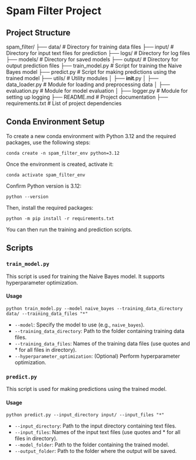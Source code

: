 # Spam Filter Project

## Project Structure

spam_filter/
├── data/ # Directory for training data files
├── input/ # Directory for input text files for prediction
├── logs/ # Directory for log files
├── models/ # Directory for saved models
├── output/ # Directory for output prediction files
├── train_model.py # Script for training the Naive Bayes model
├── predict.py # Script for making predictions using the trained model
├── utils/ # Utility modules
│   ├── __init__.py
│   ├── data_loader.py # Module for loading and preprocessing data
│   ├── evaluation.py # Module for model evaluation
│   ├── logger.py # Module for setting up logging
├── README.md # Project documentation
├── requirements.txt # List of project dependencies

## Conda Environment Setup

To create a new conda environment with Python 3.12 and the required packages, use the following steps:

```shell
conda create -n spam_filter_env python=3.12
```

Once the environment is created, activate it:

```shell
conda activate spam_filter_env
```

Confirm Python version is 3.12:

```shell
python --version
```

Then, install the required packages:

```shell
python -m pip install -r requirements.txt
```

You can then run the training and prediction scripts.

## Scripts

### `train_model.py`

This script is used for training the Naive Bayes model. It supports hyperparameter optimization.

#### Usage

```shell
python train_model.py --model naive_bayes --training_data_directory data/ --training_data_files "*"
```

- `--model`: Specify the model to use (e.g., `naive_bayes`).
- `--training_data_directory`: Path to the folder containing training data files.
- `--training_data_files`: Names of the training data files (use quotes and * for all files in directory).
- `--hyperparameter_optimization`: (Optional) Perform hyperparameter optimization.

### `predict.py`

This script is used for making predictions using the trained model.

#### Usage

```shell
python predict.py --input_directory input/ --input_files "*"
```

- `--input_directory`: Path to the input directory containing text files.
- `--input_files`: Names of the input text files (use quotes and * for all files in directory).
- `--model_folder`: Path to the folder containing the trained model.
- `--output_folder`: Path to the folder where the output will be saved.